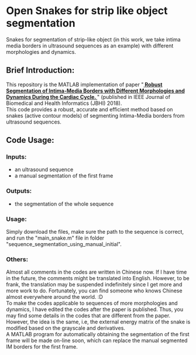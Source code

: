 <h1>Open Snakes for strip like object segmentation</h1>
Snakes for segmentation of strip-like object (in this work, we take intima media borders in ultrasound sequences as an example) with different morphologies and dynamics.
<h2>Brief Introduction: </h2>
This repository is the MATLAB implementation of paper "<a href="https://scholar.google.com.hk/citations?hl=zh-CN&user=U68XZOgAAAAJ&view_op=list_works&sortby=pubdate" target="_blank"><b> Robust Segmentation of Intima-Media Borders with Different Morphologies and Dynamics During the Cardiac Cycle. </b></a>" (published in IEEE Journal of Biomedical and Health Informatics (JBHI) 2018). <br>
This code provides a robust, accurate and efficient method based on snakes (active contour models) of segmenting Intima-Media borders from ultrasound sequences.<br>

<h2>Code Usage: </h2>
<h3>Inputs:  </h3>
<ul>
    <li>an ultrasound sequence
    <li>a manual segmentation of the first frame
</ul>
<h3>Outputs:  </h3>
<ul>
    <li>the segmentation of the whole sequence
</ul>
<h3>Usage:  </h3>
Simply download the files, make sure the path to the sequence is correct, and run the "main_snake.m" file in folder "sequence_segmentation_using_manual_initial". <br>
<h3>Others:  </h3>
Almost all comments in the codes are written in Chinese now. If I have time in the future, the comments might be translated into English. However, to be frank, the translation may be suspended indefinitely since I get more and more work to do. Fortunately, you can find someone who knows Chinese almost everywhere around the world. :D<br>
To make the codes applicable to sequences of more morphologies and dynamics, I have edited the codes after the paper is published. Thus, you may find some details in the codes that are different from the paper. However, the idea is the same, i.e, the external energy matrix of the snake is modified based on the grayscale and derivatives.<br>
A MATLAB program for automatically obtaining the segmentation of the first frame will be made on-line soon, which can replace the manual segmented IM borders for the first frame.
